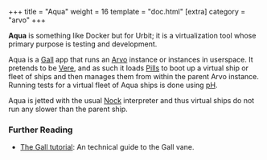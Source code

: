 +++
title = "Aqua"
weight = 16
template = "doc.html"
[extra]
category = "arvo"
+++

**Aqua** is something like Docker but for Urbit; it is a virtualization tool whose primary purpose is testing and development.

Aqua is a [Gall](../gall) app that runs an [Arvo](../arvo) instance or instances in userspace. It pretends to be [Vere](../vere), and as such it loads [Pills](../pill) to boot up a virtual ship or fleet of ships and then manages them from within the parent Arvo instance. Running tests for a virtual fleet of Aqua ships is done using [pH](../ph).

Aqua is jetted with the usual [Nock](../nock) interpreter and thus virtual ships do not run any slower than the parent ship.

### Further Reading

- [The Gall tutorial](@/docs/tutorials/arvo/gall.md): An technical guide to the Gall vane.
